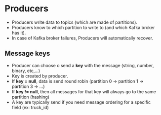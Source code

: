 # Producers

- Producers write data to topics (which are made of partitions).
- Producers know to which partition to write to (and which Kafka broker has it).
- In case of Kafka broker failures, Producers will automatically recover.

## Message keys

- Producer can choose o send a **key** with the message (string, number, binary, etc,...)
- Key is created by producer.
- If **key = null**, data is send round robin (partition 0 -> partition 1 -> partition 3 -> ...)
- If **key != null**, then all messages for that key will always go to the same partition (hashing)
- A key are typically send if you need message ordering for a specific field (ex: truck_id)
